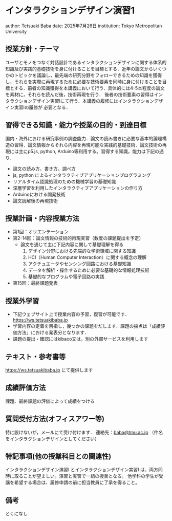 #  インタラクションデザイン演習1
author: Tetsuaki Baba
date: 2025年7月26日
institution: Tokyo Metropolitan University

## 授業方針・テーマ
ユーザとモノをつなぐ対話設計であるインタラクションデザインに関する体系的知識及び実践的基礎技術を身に付けることを目標とする．近年の論文からいくつかのトピックを議論し，最先端の研究分野をフォローできるための知識を獲得し，それらを実際に再現するために必要な技術要素を同時に身に付けることを目標とする．前者の知識獲得を本講義において行う．具体的には4-5本程度の論文を素材に，それらを読んだ後，技術再現を行う．
後者の技術要素の習得はインタラクションデザイン実習Ⅰにて行う．本講義の履修にはインタラクションデザイン実習Ⅰの履修が 必要となる．

## 習得できる知識・能力や授業の目的・到達目標
国内・海外における研究事例の調査能力．論文の読み書きに必要な基本的論理構造の習得．論文情報からそれら内容を再現可能な実践的基礎技術．論文技術の再現には主にp5.js, python, Arduino等利用する。習得する知識，能力は下記の通り．
* 論文の読み方、書き方、調べ方
* js, python によるインタラクティブアプリケーションプログラミング
* リアルタイム認識処理のための機械学習の基礎知識
* 深層学習を利用したインタラクティブアプリケーションの作り方
* Arduinoにおける開発技術
* 論文読解後の再現技術


## 授業計画・内容授業方法
* 第1回：オリエンテーション
* 第2-14回：論文情報の技術的再現実習（数度の課題提出を予定）
  * 論文を通じて主に下記内容に関して基礎理解を得る
    1. デザイン分野における先端的な学術領域に関する知識
    2. HCI（Human Computer Interaction）に関する概念の理解
    3. アクチュエータやセンシング回路における基礎知識
    4. データを解析・操作するために必要な基礎的な情報処理技術
    5. 基礎的なプログラムや電子回路の実践
* 第15回：最終課題発表

## 授業外学習
* 下記ウェブサイト上で授業内容の予習，復習が可能です． 
　https://ws.tetsuakibaba.jp
* 学習内容の定着を目指し，幾つかの課題をだします．課題の採点は「成績評価方法」における発表分となります． 
* 課題の提出・確認にはkibaco又は，別の外部サービスを利用します

## テキスト・参考書等
https://ws.tetsuakibaba.jp にて提供します

## 成績評価方法
課題、最終課題の評価によって成績をつける

## 質問受付方法(オフィスアワー等)
特に設けないが，メールにて受け付けます．
連絡先：baba@tmu.ac.jp （件名をインタラクションデザインとしてください）

## 特記事項(他の授業科目との関連性)
インタラクションデザイン演習Ⅰ とインタラクションデザイン実習Ⅰ は、両方同時に取ることが望ましい。演習と実習で一組の授業となる。
他学科の学生が受講を希望する場合は、履修申請の前に担当教員に了承を得ること。

## 備考
とくになし